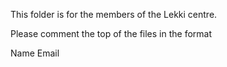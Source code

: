 This folder is for the members of the Lekki centre.

Please comment the top of the files in the format

Name
Email
